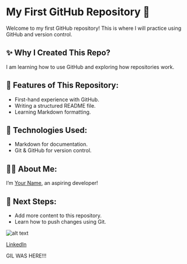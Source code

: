 # My First GitHub Repository 🚀

Welcome to my first GitHub repository! This is where I will practice using GitHub and version control.

## ✨ Why I Created This Repo?
I am learning how to use GitHub and exploring how repositories work.

## 📌 Features of This Repository:
- First-hand experience with GitHub.
- Writing a structured README file.
- Learning Markdown formatting.

## 🔧 Technologies Used:
- Markdown for documentation.
- Git & GitHub for version control.

## 👨‍💻 About Me:
I’m [Your Name](https://github.com/your-github-username), an aspiring developer!

## 🎯 Next Steps:
- Add more content to this repository.
- Learn how to push changes using Git.


![alt text](https://nickelodeonuniverse.com/wp-content/uploads/Spongebob.png)

[LinkedIn](https://www.linkedin.com/in/eduwiese/)



GIL WAS HERE!!!